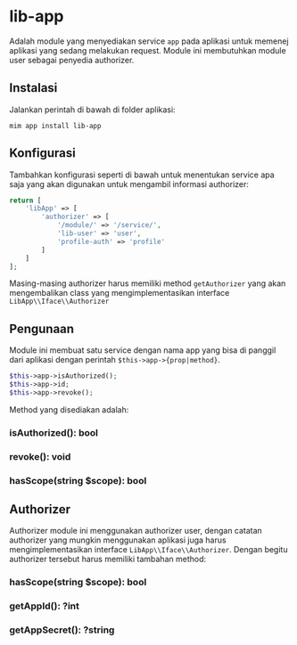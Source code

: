 # lib-app

Adalah module yang menyediakan service `app` pada aplikasi untuk memenej
aplikasi yang sedang melakukan request. Module ini membutuhkan module
user sebagai penyedia authorizer.

## Instalasi

Jalankan perintah di bawah di folder aplikasi:

```
mim app install lib-app
```

## Konfigurasi

Tambahkan konfigurasi seperti di bawah untuk menentukan service apa saja yang
akan digunakan untuk mengambil informasi authorizer:

```php
return [
    'libApp' => [
        'authorizer' => [
            '/module/' => '/service/',
            'lib-user' => 'user',
            'profile-auth' => 'profile'
        ]
    ]
];
```

Masing-masing authorizer harus memiliki method `getAuthorizer` yang akan
mengembalikan class yang mengimplementasikan interface `LibApp\\Iface\\Authorizer`

## Pengunaan

Module ini membuat satu service dengan nama app yang bisa di panggil dari
aplikasi dengan perintah `$this->app->{prop|method}`.

```php
$this->app->isAuthorized();
$this->app->id;
$this->app->revoke();
```

Method yang disediakan adalah:

### isAuthorized(): bool
### revoke(): void
### hasScope(string $scope): bool

## Authorizer

Authorizer module ini menggunakan authorizer user, dengan catatan authorizer
yang mungkin menggunakan aplikasi juga harus mengimplementasikan interface
`LibApp\\Iface\\Authorizer`. Dengan begitu authorizer tersebut harus memiliki
tambahan method:

### hasScope(string $scope): bool

### getAppId(): ?int

### getAppSecret(): ?string
